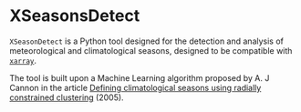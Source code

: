 # XSeasonsDetect

`XSeasonDetect` is a Python tool designed for the detection and analysis of meteorological and climatological seasons, designed to be compatible with [`xarray`](https://docs.xarray.dev/en/stable/index.html).

The tool is built upon a Machine Learning algorithm proposed by A. J Cannon in  the article [Defining climatological seasons using radially constrained clustering](https://agupubs.onlinelibrary.wiley.com/doi/full/10.1029/2005GL023410) (2005).

